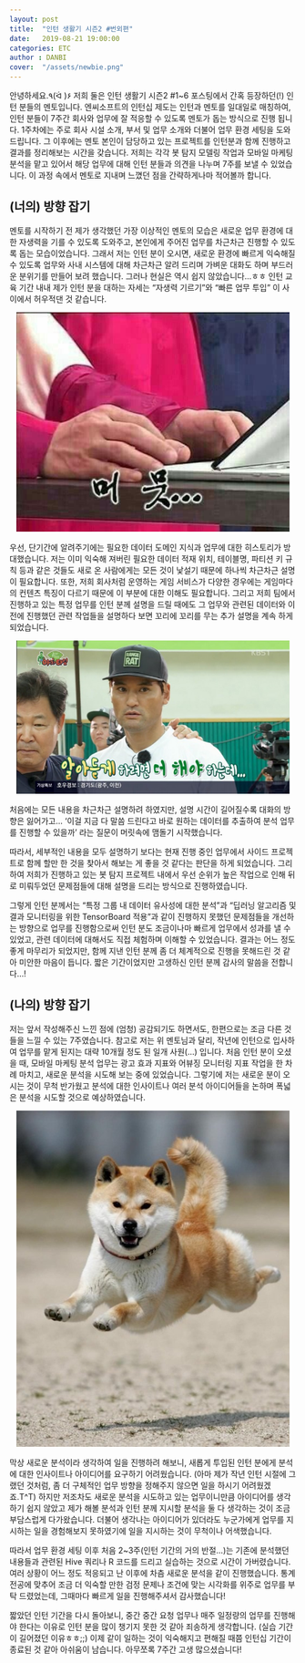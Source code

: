 ```yaml
---
layout: post
title:  "인턴 생활기 시즌2 #번외편"
date:   2019-08-21 19:00:00
categories: ETC
author : DANBI
cover:  "/assets/newbie.png"
---
```

안녕하세요.٩(ᐛ )۶  저희 둘은 인턴 생활기 시즌2 #1~6 포스팅에서 간혹 등장하던(!) 인턴 분들의 멘토입니다. 엔씨소프트의 인턴십 제도는 인턴과 멘토를 일대일로 매칭하여, 인턴 분들이 7주간 회사와 업무에 잘 적응할 수 있도록 멘토가 돕는 방식으로 진행 됩니다. 1주차에는 주로 회사 시설 소개, 부서 및 업무 소개와 더불어 업무 환경 세팅을 도와 드립니다. 그 이후에는 멘토 본인이 담당하고 있는 프로젝트를 인턴분과 함께 진행하고 결과를 정리해보는 시간을 갖습니다. 저희는 각각 봇 탐지 모델링 작업과 모바일 마케팅 분석을 맡고 있어서 해당 업무에 대해 인턴 분들과 의견을 나누며 7주를 보낼 수 있었습니다. 이 과정 속에서 멘토로 지내며 느꼈던 점을 간략하게나마 적어볼까 합니다.  

## (너의) 방향 잡기

멘토를 시작하기 전 제가 생각했던 가장 이상적인 멘토의 모습은 새로운 업무 환경에 대한 자생력을 기를 수 있도록 도와주고, 본인에게 주어진 업무를 차근차근 진행할 수 있도록 돕는 모습이었습니다. 그래서 저는 인턴 분이 오시면, 새로운 환경에 빠르게 익숙해질 수 있도록 업무와 사내 시스템에 대해 차근차근 알려 드리며 가벼운 대화도 하며 부드러운 분위기를 만들어 보려 했습니다. 그러나 현실은 역시 쉽지 않았습니다…ㅎㅎ 인턴 교육 기간 내내 제가 인턴 분을 대하는 자세는 “자생력 기르기”와 “빠른 업무 투입” 이 사이에서 허우적댄 것 같습니다.

<p align="center">
<img src="/assets/hesitate.jpg" style="width:5in" />


</p>

우선, 단기간에 알려주기에는 필요한 데이터 도메인 지식과 업무에 대한 히스토리가 방대했습니다. 저는 이미 익숙해 져버린 필요한 데이터 적재 위치, 테이블명, 파티션 키 규칙 등과 같은 것들도 새로 온 사람에게는 모든 것이 낯설기 때문에 하나씩 차근차근 설명이 필요합니다. 또한, 저희 회사처럼 운영하는 게임 서비스가 다양한 경우에는 게임마다의 컨텐츠 특징이 다르기 때문에 이 부분에 대한 이해도 필요합니다. 그리고 저희 팀에서 진행하고 있는 특정 업무를 인턴 분께 설명을 드릴 때에도 그 업무와 관련된 데이터와 이전에 진행했던 관련 작업들을 설명하다 보면 꼬리에 꼬리를 무는 추가 설명을 계속 하게 되었습니다. 

<p align="center">
<img src="/assets/tmi.png" style="width:5in" />


</p>

처음에는 모든 내용을 차근차근 설명하려 하였지만, 설명 시간이 길어질수록 대화의 방향은 잃어가고... ‘이걸 지금 다 말씀 드린다고 바로 원하는 데이터를 추출하여 분석 업무를 진행할 수 있을까’ 라는 질문이 머릿속에 맴돌기 시작했습니다.

따라서, 세부적인 내용을 모두 설명하기 보다는 현재 진행 중인 업무에서 사이드 프로젝트로 함께 할만 한 것을 찾아서 해보는 게 좋을 것 같다는 판단을 하게 되었습니다. 그리하여 저희가 진행하고 있는 봇 탐지 프로젝트 내에서 우선 순위가 높은 작업으로 인해 뒤로 미뤄두었던 문제점들에 대해 설명을 드리는 방식으로 진행하였습니다.

그렇게 인턴 분께서는 “특정 그룹 내 데이터 유사성에 대한 분석”과 “딥러닝 알고리즘 및 결과 모니터링을 위한 TensorBoard 적용”과 같이 진행하지 못했던 문제점들을 개선하는 방향으로 업무를 진행함으로써 인턴 분도 조금이나마 빠르게 업무에서 성과를 낼 수 있었고, 관련 데이터에 대해서도 직접 체험하며 이해할 수 있었습니다. 결과는 어느 정도 좋게 마무리가 되었지만, 함께 지낸 인턴 분께 좀 더 체계적으로 진행을 못해드린 것 같아 미안한 마음이 듭니다. 짧은 기간이었지만 고생하신 인턴 분께 감사의 말씀을 전합니다…!

## (나의) 방향 잡기

저는 앞서 작성해주신 느낀 점에 (엄청) 공감되기도 하면서도, 한편으로는 조금 다른 것들을 느낄 수 있는 7주였습니다. 참고로 저는 위 멘토님과 달리, 작년에 인턴으로 입사하여 업무를 맡게 된지는 대략 10개월 정도 된 일개 사원(…) 입니다. 처음 인턴 분이 오셨을 때, 모바일 마케팅 분석 업무는 광고 효과 지표와 어뷰징 모니터링 지표 작업을 한 차례 마치고, 새로운 분석을 시도해 보는 중에 있었습니다. 그렇기에 저는 새로운 분이 오시는 것이 무척 반가웠고 분석에 대한 인사이트나 여러 분석 아이디어들을 논하며 폭넓은 분석을 시도할 것으로 예상하였습니다.

<p align="center">
<img src="/assets/happy.jpg" style="width:5in" />

</p>

막상 새로운 분석이라 생각하여 일을 진행하려 해보니, 새롭게 투입된 인턴 분에게 분석에 대한 인사이트나 아이디어를 요구하기 어려웠습니다. (아마 제가 작년 인턴 시절에 그랬던 것처럼, 좀 더 구체적인 업무 방향을 정해주지 않으면 일을 하시기 어려웠겠죠.T^T) 하지만 저조차도 새로운 분석을 시도하고 있는 업무이니만큼 아이디어를 생각하기 쉽지 않았고 제가 해볼 분석과 인턴 분께 지시할 분석을 둘 다 생각하는 것이 조금 부담스럽게 다가왔습니다. 더불어 생각나는 아이디어가 있더라도 누군가에게 업무를 지시하는 일을 경험해보지 못하였기에 일을 지시하는 것이 무척이나 어색했습니다. 

따라서 업무 환경 세팅 이후 처음 2~3주(인턴 기간의 거의 반절…)는 기존에 분석했던 내용들과 관련된 Hive 쿼리나 R 코드를 드리고 실습하는 것으로 시간이 가버렸습니다. 여러 상황이 어느 정도 적응되고 난 이후에 차츰 새로운 분석을 같이 진행했습니다. 통계 전공에 맞추어 조금 더 익숙할 만한 검정 문제나 조건에 맞는 시각화를 위주로 업무를 부탁 드렸었는데, 그때마다 빠르게 일을 진행해주셔서 감사했습니다! 

짧았던 인턴 기간을 다시 돌아보니, 중간 중간 요청 업무나 매주 일정량의 업무를 진행해야 한다는 이유로 인턴 분을 많이 챙기지 못한 것 같아 죄송하게 생각합니다. (실습 기간이 길어졌던 이유ㅎㅎ;;) 이제 같이 일하는 것이 익숙해지고 편해질 때쯤 인턴십 기간이 종료된 것 같아 아쉬움이 남습니다. 아무쪼록 7주간 고생 많으셨습니다!